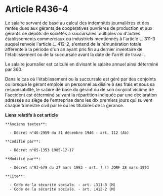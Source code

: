 # Article R436-4

Le salaire servant de base au calcul des indemnités journalières et des rentes dues aux gérants de coopératives ouvrières de
production et aux gérants de dépôts de sociétés à succursales multiples ou d'autres établissements commerciaux ou industriels
mentionnés à l'article L. 311-3 auquel renvoie l'article L. 412-2, s'entend de la rémunération totale afférente à la période
d'un an ayant pris fin au dernier inventaire de l'établissement ou de la succursale avant la date de l'arrêt de travail. 

Le salaire journalier est calculé en divisant le salaire annuel ainsi déterminé par 360.

Dans le cas où l'établissement ou la succursale est géré par des conjoints ou lorsque le gérant emploie un personnel
auxiliaire à ses frais et sous sa responsabilité, le salaire de base du gérant ou de son conjoint victime de l'accident est
déterminé suivant la répartition indiquée par une déclaration adressée au siège de l'entreprise dans les dix premiers jours
qui suivent chaque trimestre civil par le ou les titulaires de la gérance.

**Liens relatifs à cet article**

	**Anciens textes**:

	  - Décret n°46-2959 du 31 décembre 1946 - art. 112 (Ab)

	**Codifié par**:

	  - Décret n°85-1353 1985-12-17

	**Modifié par**:

	  - Décret n°93-679 du 27 mars 1993 - art. 7 () JORF 28 mars 1993

	**Cite**:

	  - Code de la sécurité sociale. - art. L311-3 (M)
	  - Code de la sécurité sociale. - art. L412-2 (M)
